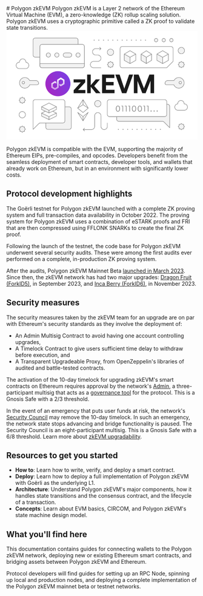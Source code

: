 <div class="flex-figure" markdown="1">
<div class="flex-figure-left" markdown="1">
# Polygon zkEVM
Polygon zkEVM is a Layer 2 network of the Ethereum Virtual Machine (EVM), a zero-knowledge (ZK) rollup scaling solution. Polygon zkEVM uses a cryptographic primitive called a ZK proof to validate state transitions.
</div>
<div class="flex-figure-right">
<img src="../img/zkEVM/zkevm.svg" class="figure figure-right" alt="" />
</div>
</div>

Polygon zkEVM is compatible with the EVM, supporting the majority of Ethereum EIPs, pre-compiles, and opcodes. Developers benefit from the seamless deployment of smart contracts, developer tools, and wallets that already work on Ethereum, but in an environment with significantly lower costs.

## Protocol development highlights

The Goërli testnet for Polygon zkEVM launched with a complete ZK proving system and full transaction data availability in October 2022. The proving system for Polygon zkEVM uses a combination of eSTARK proofs and FRI that are then compressed using FFLONK SNARKs to create the final ZK proof.

Following the launch of the testnet, the code base for Polygon zkEVM underwent several security audits. These were among the first audits ever performed on a complete, in-production ZK proving system.

After the audits, Polygon zkEVM Mainnet Beta [launched in March 2023](https://www.youtube.com/watch?v=UvQIX5i09A4&ab_channel=ETHGlobal). Since then, the zkEVM network has had two major upgrades: [Dragon Fruit (ForkID5)](https://polygon.technology/blog/polygon-zkevm-dragon-fruit-upgrade-with-new-opcode-coming-to-mainnet-beta), in September 2023, and [Inca Berry (ForkID6)](https://polygon.technology/blog/polygon-zkevm-inca-berry-upgrade-coming-to-mainnet-beta), in November 2023.

## Security measures

The security measures taken by the zkEVM team for an upgrade are on par with Ethereum's security standards as they involve the deployment of:

- An Admin Multisig Contract to avoid having one account controlling upgrades,
- A Timelock Contract to give users sufficient time delay to withdraw before execution, and
- A Transparent Upgradeable Proxy, from OpenZeppelin's libraries of audited and battle-tested contracts.

The activation of the 10-day timelock for upgrading zkEVM's smart contracts on Ethereum requires approval by the network's [Admin](https://etherscan.io/address/0x242daE44F5d8fb54B198D03a94dA45B5a4413e21), a three-participant multisig that acts as a [governance tool](https://wiki.polygon.technology/docs/zkevm/protocol/admin-role/#:~:text=Governance%20of%20zKEVM%20Contracts%E2%80%8B&text=sol%20contract%20instance%20is%20assigned,of%20Polygon%20zkEVM%20L1%20contracts.) for the protocol. This is a Gnosis Safe with a 2/3 threshold.

In the event of an emergency that puts user funds at risk, the network's [Security Council](https://etherscan.io/address/0x37c58Dfa7BF0A165C5AAEdDf3e2EdB475ac6Dcb6) may remove the 10-day timelock. In such an emergency, the network state stops advancing and bridge functionality is paused. The Security Council is an eight-participant multisig. This is a Gnosis Safe with a 6/8 threshold. Learn more about [zkEVM upgradability](https://docs-staging.polygon.technology/zkEVM/architecture/protocol/upgradability/).

## Resources to get you started

- **How to**: Learn how to write, verify, and deploy a smart contract.
- **Deploy**: Learn how to deploy a full implementation of Polygon zkEVM with Goërli as the underlying L1.
- **Architecture**: Understand Polygon zkEVM's major components, how it handles state transitions and the consensus contract, and the lifecycle of a transaction.
- **Concepts**: Learn about EVM basics, CIRCOM, and Polygon zkEVM's state machine design model.

## What you'll find here

This documentation contains guides for connecting wallets to the Polygon zkEVM network, deploying new or existing Ethereum smart contracts, and bridging assets between Polygon zkEVM and Ethereum.

Protocol developers will find guides for setting up an RPC Node, spinning up local and production nodes, and deploying a complete implementation of the Polygon zkEVM mainnet beta or testnet networks.